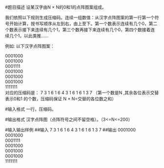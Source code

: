 #题目描述
设某汉字由N × N的0和1的点阵图案组成。

我们依照以下规则生成压缩码。连续一组数值：从汉字点阵图案的第一行第一个符号开始计算，按书写顺序从左到右，由上至下。第一个数表示连续有几个0，第二个数表示接下来连续有几个1，第三个数再接下来连续有几个0，第四个数接着连续几个1，以此类推……

例如: 以下汉字点阵图案：

0001000\
0001000\
0001111\
0001000\
0001000\
0001000\
1111111\
对应的压缩码是： 7 3 1 6 1 6 4 3 1 6 1 6 1 3 7 （第一个数是N ,其余各位表示交替表示0和1 的个数，压缩码保证 N × N=交替的各位数之和）

#输入格式
一行，压缩码。

#输出格式
汉字点阵图（点阵符号之间不留空格）。（3<=N<=200）

#输入输出样例
##输入
7 3 1 6 1 6 4 3 1 6 1 6 1 3 7
##输出
0001000\
0001000\
0001111\
0001000\
0001000\
0001000\
1111111